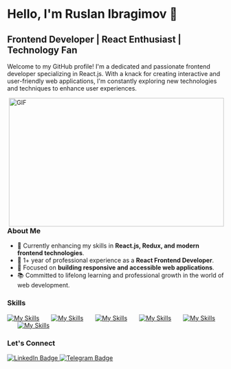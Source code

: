 # Hello, I'm Ruslan Ibragimov 👋

## Frontend Developer | React Enthusiast | Technology Fan

Welcome to my GitHub profile! I'm a dedicated and passionate frontend developer specializing in React.js. With a knack for creating interactive and user-friendly web applications, I'm constantly exploring new technologies and techniques to enhance user experiences.

<img align="right" alt="GIF" src="https://github.com/is1ruslan/Readme/blob/main/code.gif" width="500" height="300" />

### About Me
- 🌱 Currently enhancing my skills in **React.js, Redux, and modern frontend technologies**.
- 💼 1+ year of professional experience as a **React Frontend Developer**.
- 🎯 Focused on **building responsive and accessible web applications**.
- 📚 Committed to lifelong learning and professional growth in the world of web development.

### Skills

[![My Skills](https://skillicons.dev/icons?i=html,css)](https://skillicons.dev) &nbsp;&nbsp;&nbsp;&nbsp;&nbsp; [![My Skills](https://skillicons.dev/icons?i=js,ts)](https://skillicons.dev) &nbsp;&nbsp;&nbsp;&nbsp;&nbsp; [![My Skills](https://skillicons.dev/icons?i=react,redux)](https://skillicons.dev) &nbsp;&nbsp;&nbsp;&nbsp;&nbsp; [![My Skills](https://skillicons.dev/icons?i=bootstrap,sass)](https://skillicons.dev) &nbsp;&nbsp;&nbsp;&nbsp;&nbsp; [![My Skills](https://skillicons.dev/icons?i=git,webpack)](https://skillicons.dev) &nbsp;&nbsp;&nbsp;&nbsp;&nbsp; [![My Skills](https://skillicons.dev/icons?i=figma)](https://skillicons.dev)

### Let's Connect
<div id="badges">
  <a href="https://www.linkedin.com/in/ruslan-ibragimov-18100127b/">
    <img src="https://img.shields.io/badge/LinkedIn-blue?style=for-the-badge&logo=linkedin&logoColor=white" alt="LinkedIn Badge"/>
  </a>
  <a href="https://t.me/isruslan">
    <img src="https://img.shields.io/badge/Telegram-blue?style=for-the-badge&logo=telegram&logoColor=white" alt="Telegram Badge"/>
  </a>
</div>
